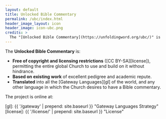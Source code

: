 ```yaml
---
layout: default
title: Unlocked Bible Commentary
permalink: /ubc/index.html
header_image_layout: icon
header_image: icon-ubc.png
credits: >
  The "[Unlocked Bible Commentary](https://unfoldingword.org/ubc/)" is developed by [Wycliffe Associates](https://wycliffeassociates.org/) and the [Door43 World Missions Community](https://door43.org/) made available under a [Creative Commons Attribution-ShareAlike 4.0 International](https://creativecommons.org/licenses/by-sa/4.0/) license.
---
```


The **Unlocked Bible Commentary** is:

- **Free of copyright and licensing restrictions** ([CC BY-SA][license]), permitting the entire global Church to use and build on it without hindrance.
- **Based on existing work** of excellent pedigree and academic repute.
- **Translated** into all the [Gateway Languages][gl] of the world, and any other language in which the Church desires to have a Bible commentary.

The project is online at:

[gl]: {{ '/gateway' | prepend: site.baseurl }} "Gateway Languages Strategy"
[license]: {{ '/license/' | prepend: site.baseurl }} "License"
